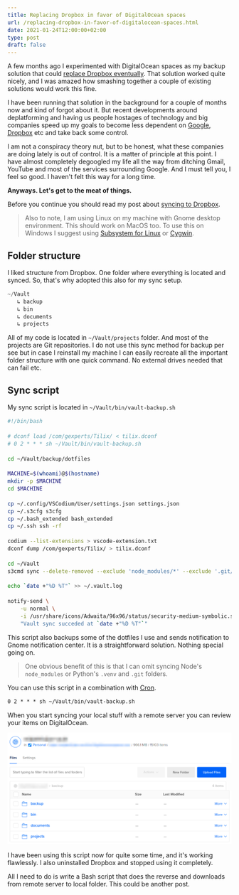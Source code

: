 ```yaml
---
title: Replacing Dropbox in favor of DigitalOcean spaces
url: /replacing-dropbox-in-favor-of-digitalocean-spaces.html
date: 2021-01-24T12:00:00+02:00
type: post
draft: false
---
```


A few months ago I experimented with DigitalOcean spaces as my backup solution
that could [replace Dropbox
eventually](/digitalocean-spaces-to-sync-between-computers.html).  That solution
worked quite nicely, and I was amazed how smashing together a couple of existing
solutions would work this fine.

I have been running that solution in the background for a couple of months now
and kind of forgot about it. But recent developments around deplatforming and
having us people hostages of technology and big companies speed up my goals to
become less dependent on
[Google](https://edition.cnn.com/2020/12/17/tech/google-antitrust-lawsuit/index.html),
[Dropbox](https://www.pcworld.com/article/2048680/dropbox-takes-a-peek-at-files.html)
etc and take back some control.

I am not a conspiracy theory nut, but to be honest, what these companies are
doing lately is out of control. It is a matter of principle at this point. I
have almost completely degoogled my life all the way from ditching Gmail,
YouTube and most of the services surrounding Google. And I must tell you, I feel
so good. I haven't felt this way for a long time.

**Anyways. Let's get to the meat of things.**

Before you continue you should read my post about [syncing to
Dropbox](/digitalocean-spaces-to-sync-between-computers.html).

> Also to note, I am using Linux on my machine with Gnome desktop environment.
This should work on MacOS too. To use this on Windows I suggest using
[Subsystem for Linux](https://docs.microsoft.com/en-us/windows/wsl/install-win10)
or [Cygwin](https://www.cygwin.com/).

## Folder structure

I liked structure from Dropbox. One folder where everything is located and
synced. So, that's why adopted this also for my sync setup.

```go
~/Vault
   ↳ backup
   ↳ bin
   ↳ documents
   ↳ projects
```

All of my code is located in `~/Vault/projects` folder. And most of the projects
are Git repositories. I do not use this sync method for backup per see but in
case I reinstall my machine I can easily recreate all the important folder
structure with one quick command. No external drives needed that can fail etc.

## Sync script

My sync script is located in `~/Vault/bin/vault-backup.sh`

```bash
#!/bin/bash

# dconf load /com/gexperts/Tilix/ < tilix.dconf
# 0 2 * * * sh ~/Vault/bin/vault-backup.sh

cd ~/Vault/backup/dotfiles

MACHINE=$(whoami)@$(hostname)
mkdir -p $MACHINE
cd $MACHINE

cp ~/.config/VSCodium/User/settings.json settings.json
cp ~/.s3cfg s3cfg
cp ~/.bash_extended bash_extended
cp ~/.ssh ssh -rf

codium --list-extensions > vscode-extension.txt
dconf dump /com/gexperts/Tilix/ > tilix.dconf

cd ~/Vault
s3cmd sync --delete-removed --exclude 'node_modules/*' --exclude '.git/*' --exclude '.venv/*' ./ s3://bucket-name/backup/

echo `date +"%D %T"` >> ~/.vault.log

notify-send \
	-u normal \
	-i /usr/share/icons/Adwaita/96x96/status/security-medium-symbolic.symbolic.png \
	"Vault sync succeded at `date +"%D %T"`"
```

This script also backups some of the dotfiles I use and sends notification to
Gnome notification center. It is a straightforward solution. Nothing special
going on.

> One obvious benefit of this is that I can omit syncing Node's `node_modules`
> or Python's `.venv` and `.git` folders.

You can use this script in a combination with [Cron](https://en.wikipedia.org/wiki/Cron).

```txt
0 2 * * * sh ~/Vault/bin/vault-backup.sh
```

When you start syncing your local stuff with a remote server you can review your
items on DigitalOcean.

![Dropbox Spaces](/assets/posts/dropbox-sync/dropbox-spaces.png)

I have been using this script now for quite some time, and it's working
flawlessly. I also uninstalled Dropbox and stopped using it completely.

All I need to do is write a Bash script that does the reverse and downloads from
remote server to local folder. This could be another post.
